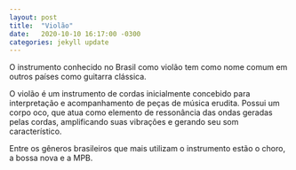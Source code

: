 ```yaml
---
layout: post
title:  "Violão"
date:   2020-10-10 16:17:00 -0300
categories: jekyll update
---
```

O instrumento conhecido no Brasil como violão tem como nome comum em outros países como guitarra clássica. 

O violão é um instrumento de cordas inicialmente concebido para interpretação e acompanhamento de peças de música erudita.
Possui um corpo oco, que atua como elemento de ressonância das ondas geradas pelas cordas, amplificando suas vibrações e gerando seu som característico. 

Entre os gêneros brasileiros que mais utilizam o instrumento estão o choro, a bossa nova e a MPB.

